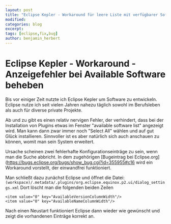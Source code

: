 ```yaml
---
layout: post
title: "Eclipse Kepler - Workaround für leere Liste mit verfügbarer Software beheben"
modified:
categories: blog
excerpt:
tags: [eclipse,fix,bug]
author: benjamin_herbert
---
```


Eclipse Kepler - Workaround - Anzeigefehler bei Available Software beheben
====================================================

Bis vor einiger Zeit nutzte ich Eclipse Kepler um Software zu entwickeln. Eclipse
nutze ich seit vielen Jahren nahezu täglich sowohl im Berufsleben als auch für
diverse private Projekte.

Ab und zu gibt es einen relativ nervigen Fehler, der verhindert, dass bei der Installation von Plugins
etwas im Fenster "available software list" angezeigt wird. Man kann dann zwar immer
noch "Select All" wählen und auf gut Glück installieren. Sinnvoller ist es aber
natürlich sich auch anschauen zu können, womit man sein System erweitert.

Ursache scheinen zwei fehlerhafte Konfigurationseinträge zu sein, wenn man die Suche abbricht.
In dem zugehörigen [Bugeintrag bei Eclipse.org](https://bugs.eclipse.org/bugs/show_bug.cgi?id=355955#c16 wird ein Workaround vorstellt, der einwandfrei
funktioniert.

Man schließt dazu zunächst Eclipse und öffnet die Datei: ```(workspace)/.metadata/.plugins/org.eclipse.equinox.p2.ui/dialog_settings.xml```
Dort löscht man die folgenden beiden Zeilen

    <item value="0" key="AvailableVersionColumnWidth"/>
    <item value="0" key="AvailableNameColumnWidth"/>

Nach einen Neustart funktioniert Eclipse dann wieder wie gewünscht und zeigt die
vorhandenen Einträge korrekt an.
